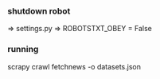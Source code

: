 
### shutdown robot
=> settings.py => ROBOTSTXT_OBEY = False

### running
scrapy crawl fetchnews -o datasets.json

